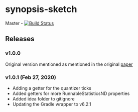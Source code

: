 # synopsis-sketch

Master - [![Build Status](https://travis-ci.com/Project-Sustain/synopsis-sketch.svg?branch=master)](https://travis-ci.com/Project-Sustain/synopsis-sketch)

## Releases
### v1.0.0
Original version mentioned as mentioned in the original [paper](https://www.cs.colostate.edu/~shrideep/papers/synopsis-tkde.pdf)

### v1.0.1 (Feb 27, 2020)
- Adding a getter for the quantizer ticks
- Added getters for more RunnableStatisticsND properties
- Added idea folder to gitignore
- Updating the Gradle wrapper to v6.2.1
